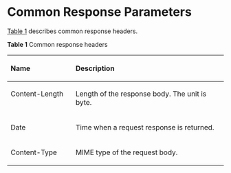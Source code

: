 # Common Response Parameters<a name="css_03_0016"></a>

[Table 1](#table558284916567)  describes common response headers.

**Table  1**  Common response headers

<a name="table558284916567"></a>
<table><thead align="left"><tr id="row75834490564"><th class="cellrowborder" valign="top" width="30%" id="mcps1.2.3.1.1"><p id="p17583134916568"><a name="p17583134916568"></a><a name="p17583134916568"></a>Name</p>
</th>
<th class="cellrowborder" valign="top" width="70%" id="mcps1.2.3.1.2"><p id="p35832049145613"><a name="p35832049145613"></a><a name="p35832049145613"></a>Description</p>
</th>
</tr>
</thead>
<tbody><tr id="row458344975611"><td class="cellrowborder" valign="top" width="30%" headers="mcps1.2.3.1.1 "><p id="p1458354995620"><a name="p1458354995620"></a><a name="p1458354995620"></a>Content-Length</p>
</td>
<td class="cellrowborder" valign="top" width="70%" headers="mcps1.2.3.1.2 "><p id="p18583184919562"><a name="p18583184919562"></a><a name="p18583184919562"></a>Length of the response body. The unit is byte.</p>
</td>
</tr>
<tr id="row858364912566"><td class="cellrowborder" valign="top" width="30%" headers="mcps1.2.3.1.1 "><p id="p95830499565"><a name="p95830499565"></a><a name="p95830499565"></a>Date</p>
</td>
<td class="cellrowborder" valign="top" width="70%" headers="mcps1.2.3.1.2 "><p id="p058374919569"><a name="p058374919569"></a><a name="p058374919569"></a>Time when a request response is returned.</p>
</td>
</tr>
<tr id="row10583749165616"><td class="cellrowborder" valign="top" width="30%" headers="mcps1.2.3.1.1 "><p id="p19583749115612"><a name="p19583749115612"></a><a name="p19583749115612"></a>Content-Type</p>
</td>
<td class="cellrowborder" valign="top" width="70%" headers="mcps1.2.3.1.2 "><p id="p1258324925617"><a name="p1258324925617"></a><a name="p1258324925617"></a>MIME type of the request body.</p>
</td>
</tr>
</tbody>
</table>

